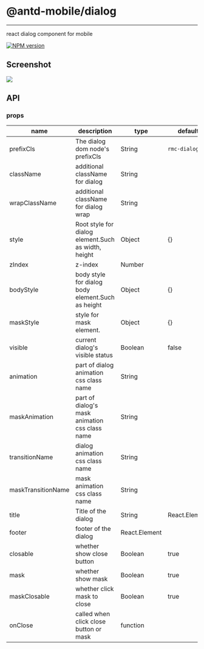 # @antd-mobile/dialog

---

react dialog component for mobile

[![NPM version][npm-image]][npm-url]

[npm-image]: http://img.shields.io/npm/v/@antd-mobile/dialog.svg?style=flat-square
[npm-url]: http://npmjs.org/package/@antd-mobile/dialog
[download-image]: https://img.shields.io/npm/dm/@antd-mobile/dialog.svg?style=flat-square
[download-url]: https://npmjs.org/package/@antd-mobile/dialog

## Screenshot

<img src="http://gtms04.alicdn.com/tps/i4/TB1dp5lHXXXXXbmXpXXyVug.FXX-664-480.png" />

## API

### props

| name               | description                                         | type          | default       |
| ------------------ | --------------------------------------------------- | ------------- | ------------- |
| prefixCls          | The dialog dom node's prefixCls                     | String        | `rmc-dialog`  |
| className          | additional className for dialog                     | String        |               |
| wrapClassName      | additional className for dialog wrap                | String        |               |
| style              | Root style for dialog element.Such as width, height | Object        | {}            |
| zIndex             | z-index                                             | Number        |               |
| bodyStyle          | body style for dialog body element.Such as height   | Object        | {}            |
| maskStyle          | style for mask element.                             | Object        | {}            |
| visible            | current dialog's visible status                     | Boolean       | false         |
| animation          | part of dialog animation css class name             | String        |               |
| maskAnimation      | part of dialog's mask animation css class name      | String        |               |
| transitionName     | dialog animation css class name                     | String        |               |
| maskTransitionName | mask animation css class name                       | String        |               |
| title              | Title of the dialog                                 | String        | React.Element |  |
| footer             | footer of the dialog                                | React.Element |               |
| closable           | whether show close button                           | Boolean       | true          |
| mask               | whether show mask                                   | Boolean       | true          |
| maskClosable       | whether click mask to close                         | Boolean       | true          |
| onClose            | called when click close button or mask              | function      |               |
